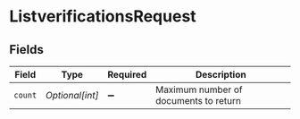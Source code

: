 # ListverificationsRequest


## Fields

| Field                                 | Type                                  | Required                              | Description                           |
| ------------------------------------- | ------------------------------------- | ------------------------------------- | ------------------------------------- |
| `count`                               | *Optional[int]*                       | :heavy_minus_sign:                    | Maximum number of documents to return |